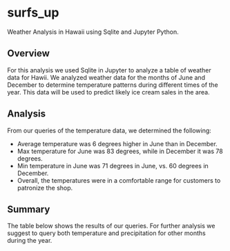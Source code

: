 # surfs_up 
Weather Analysis in Hawaii using Sqlite and Jupyter Python.

## Overview
For this analysis we used Sqlite in Jupyter to analyze a table of weather data for Hawii.  We analyzed weather data for the months of June and December to determine temperature patterns during different times of the year.  This data will be used to predict likely ice cream sales in the area.

## Analysis
From our queries of the temperature data, we determined the following:

*  Average temperature was 6 degrees higher in June than in December.
*  Max temperature for June was 83 degrees, while in December it was 78 degrees.
*  Min temperature in June was 71 degrees in June, vs. 60 degrees in December.
*  Overall, the temperatures were in a comfortable range for customers to patronize the shop.


## Summary
The table below shows the results of our queries.  For further analysis we suggest to query both temperature and precipitation for other months during the year.



